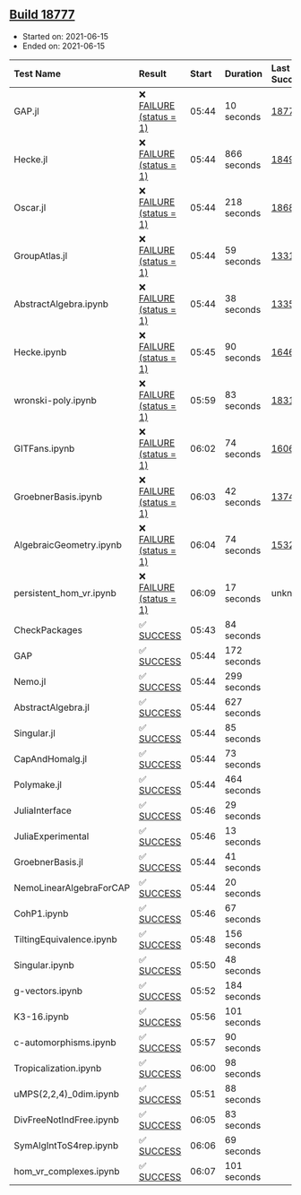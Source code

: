 ## [Build 18777](https://oscarci.mathematik.uni-kl.de/job/oscar/18777/)

* Started on: 2021-06-15
* Ended on: 2021-06-15

| Test Name    | Result | Start | Duration | Last Success | First Failure |
|:-------------|:-------|:------|:---------|:-------------|:--------------|
| GAP.jl | ❌ [FAILURE (status = 1)](https://oscarci.mathematik.uni-kl.de/job/oscar/18777/artifact/logs/build-18777/GAP.jl.log) | 05:44 | 10 seconds | [18776](https://oscarci.mathematik.uni-kl.de/job/oscar/18776/) | [18777](https://oscarci.mathematik.uni-kl.de/job/oscar/18777/) |
| Hecke.jl | ❌ [FAILURE (status = 1)](https://oscarci.mathematik.uni-kl.de/job/oscar/18777/artifact/logs/build-18777/Hecke.jl.log) | 05:44 | 866 seconds | [18490](https://oscarci.mathematik.uni-kl.de/job/oscar/18490/) | [18491](https://oscarci.mathematik.uni-kl.de/job/oscar/18491/) |
| Oscar.jl | ❌ [FAILURE (status = 1)](https://oscarci.mathematik.uni-kl.de/job/oscar/18777/artifact/logs/build-18777/Oscar.jl.log) | 05:44 | 218 seconds | [18684](https://oscarci.mathematik.uni-kl.de/job/oscar/18684/) | [18685](https://oscarci.mathematik.uni-kl.de/job/oscar/18685/) |
| GroupAtlas.jl | ❌ [FAILURE (status = 1)](https://oscarci.mathematik.uni-kl.de/job/oscar/18777/artifact/logs/build-18777/GroupAtlas.jl.log) | 05:44 | 59 seconds | [13311](https://oscarci.mathematik.uni-kl.de/job/oscar/13311/) | [13312](https://oscarci.mathematik.uni-kl.de/job/oscar/13312/) |
| AbstractAlgebra.ipynb | ❌ [FAILURE (status = 1)](https://oscarci.mathematik.uni-kl.de/job/oscar/18777/artifact/logs/build-18777/AbstractAlgebra.ipynb.log) | 05:44 | 38 seconds | [13355](https://oscarci.mathematik.uni-kl.de/job/oscar/13355/) | [13356](https://oscarci.mathematik.uni-kl.de/job/oscar/13356/) |
| Hecke.ipynb | ❌ [FAILURE (status = 1)](https://oscarci.mathematik.uni-kl.de/job/oscar/18777/artifact/logs/build-18777/Hecke.ipynb.log) | 05:45 | 90 seconds | [16463](https://oscarci.mathematik.uni-kl.de/job/oscar/16463/) | [16464](https://oscarci.mathematik.uni-kl.de/job/oscar/16464/) |
| wronski-poly.ipynb | ❌ [FAILURE (status = 1)](https://oscarci.mathematik.uni-kl.de/job/oscar/18777/artifact/logs/build-18777/wronski-poly.ipynb.log) | 05:59 | 83 seconds | [18314](https://oscarci.mathematik.uni-kl.de/job/oscar/18314/) | [18315](https://oscarci.mathematik.uni-kl.de/job/oscar/18315/) |
| GITFans.ipynb | ❌ [FAILURE (status = 1)](https://oscarci.mathematik.uni-kl.de/job/oscar/18777/artifact/logs/build-18777/GITFans.ipynb.log) | 06:02 | 74 seconds | [16068](https://oscarci.mathematik.uni-kl.de/job/oscar/16068/) | [16069](https://oscarci.mathematik.uni-kl.de/job/oscar/16069/) |
| GroebnerBasis.ipynb | ❌ [FAILURE (status = 1)](https://oscarci.mathematik.uni-kl.de/job/oscar/18777/artifact/logs/build-18777/GroebnerBasis.ipynb.log) | 06:03 | 42 seconds | [13748](https://oscarci.mathematik.uni-kl.de/job/oscar/13748/) | [13749](https://oscarci.mathematik.uni-kl.de/job/oscar/13749/) |
| AlgebraicGeometry.ipynb | ❌ [FAILURE (status = 1)](https://oscarci.mathematik.uni-kl.de/job/oscar/18777/artifact/logs/build-18777/AlgebraicGeometry.ipynb.log) | 06:04 | 74 seconds | [15322](https://oscarci.mathematik.uni-kl.de/job/oscar/15322/) | [15323](https://oscarci.mathematik.uni-kl.de/job/oscar/15323/) |
| persistent_hom_vr.ipynb | ❌ [FAILURE (status = 1)](https://oscarci.mathematik.uni-kl.de/job/oscar/18777/artifact/logs/build-18777/persistent_hom_vr.ipynb.log) | 06:09 | 17 seconds | unknown | unknown |
| CheckPackages | ✅ [SUCCESS](https://oscarci.mathematik.uni-kl.de/job/oscar/18777/artifact/logs/build-18777/CheckPackages.log) | 05:43 | 84 seconds |  |  |
| GAP | ✅ [SUCCESS](https://oscarci.mathematik.uni-kl.de/job/oscar/18777/artifact/logs/build-18777/GAP.log) | 05:44 | 172 seconds |  |  |
| Nemo.jl | ✅ [SUCCESS](https://oscarci.mathematik.uni-kl.de/job/oscar/18777/artifact/logs/build-18777/Nemo.jl.log) | 05:44 | 299 seconds |  |  |
| AbstractAlgebra.jl | ✅ [SUCCESS](https://oscarci.mathematik.uni-kl.de/job/oscar/18777/artifact/logs/build-18777/AbstractAlgebra.jl.log) | 05:44 | 627 seconds |  |  |
| Singular.jl | ✅ [SUCCESS](https://oscarci.mathematik.uni-kl.de/job/oscar/18777/artifact/logs/build-18777/Singular.jl.log) | 05:44 | 85 seconds |  |  |
| CapAndHomalg.jl | ✅ [SUCCESS](https://oscarci.mathematik.uni-kl.de/job/oscar/18777/artifact/logs/build-18777/CapAndHomalg.jl.log) | 05:44 | 73 seconds |  |  |
| Polymake.jl | ✅ [SUCCESS](https://oscarci.mathematik.uni-kl.de/job/oscar/18777/artifact/logs/build-18777/Polymake.jl.log) | 05:44 | 464 seconds |  |  |
| JuliaInterface | ✅ [SUCCESS](https://oscarci.mathematik.uni-kl.de/job/oscar/18777/artifact/logs/build-18777/JuliaInterface.log) | 05:46 | 29 seconds |  |  |
| JuliaExperimental | ✅ [SUCCESS](https://oscarci.mathematik.uni-kl.de/job/oscar/18777/artifact/logs/build-18777/JuliaExperimental.log) | 05:46 | 13 seconds |  |  |
| GroebnerBasis.jl | ✅ [SUCCESS](https://oscarci.mathematik.uni-kl.de/job/oscar/18777/artifact/logs/build-18777/GroebnerBasis.jl.log) | 05:44 | 41 seconds |  |  |
| NemoLinearAlgebraForCAP | ✅ [SUCCESS](https://oscarci.mathematik.uni-kl.de/job/oscar/18777/artifact/logs/build-18777/NemoLinearAlgebraForCAP.log) | 05:44 | 20 seconds |  |  |
| CohP1.ipynb | ✅ [SUCCESS](https://oscarci.mathematik.uni-kl.de/job/oscar/18777/artifact/logs/build-18777/CohP1.ipynb.log) | 05:46 | 67 seconds |  |  |
| TiltingEquivalence.ipynb | ✅ [SUCCESS](https://oscarci.mathematik.uni-kl.de/job/oscar/18777/artifact/logs/build-18777/TiltingEquivalence.ipynb.log) | 05:48 | 156 seconds |  |  |
| Singular.ipynb | ✅ [SUCCESS](https://oscarci.mathematik.uni-kl.de/job/oscar/18777/artifact/logs/build-18777/Singular.ipynb.log) | 05:50 | 48 seconds |  |  |
| g-vectors.ipynb | ✅ [SUCCESS](https://oscarci.mathematik.uni-kl.de/job/oscar/18777/artifact/logs/build-18777/g-vectors.ipynb.log) | 05:52 | 184 seconds |  |  |
| K3-16.ipynb | ✅ [SUCCESS](https://oscarci.mathematik.uni-kl.de/job/oscar/18777/artifact/logs/build-18777/K3-16.ipynb.log) | 05:56 | 101 seconds |  |  |
| c-automorphisms.ipynb | ✅ [SUCCESS](https://oscarci.mathematik.uni-kl.de/job/oscar/18777/artifact/logs/build-18777/c-automorphisms.ipynb.log) | 05:57 | 90 seconds |  |  |
| Tropicalization.ipynb | ✅ [SUCCESS](https://oscarci.mathematik.uni-kl.de/job/oscar/18777/artifact/logs/build-18777/Tropicalization.ipynb.log) | 06:00 | 98 seconds |  |  |
| uMPS(2,2,4)_0dim.ipynb | ✅ [SUCCESS](https://oscarci.mathematik.uni-kl.de/job/oscar/18777/artifact/logs/build-18777/uMPS-2-2-4-_0dim.ipynb.log) | 05:51 | 88 seconds |  |  |
| DivFreeNotIndFree.ipynb | ✅ [SUCCESS](https://oscarci.mathematik.uni-kl.de/job/oscar/18777/artifact/logs/build-18777/DivFreeNotIndFree.ipynb.log) | 06:05 | 83 seconds |  |  |
| SymAlgIntToS4rep.ipynb | ✅ [SUCCESS](https://oscarci.mathematik.uni-kl.de/job/oscar/18777/artifact/logs/build-18777/SymAlgIntToS4rep.ipynb.log) | 06:06 | 69 seconds |  |  |
| hom_vr_complexes.ipynb | ✅ [SUCCESS](https://oscarci.mathematik.uni-kl.de/job/oscar/18777/artifact/logs/build-18777/hom_vr_complexes.ipynb.log) | 06:07 | 101 seconds |  |  |

